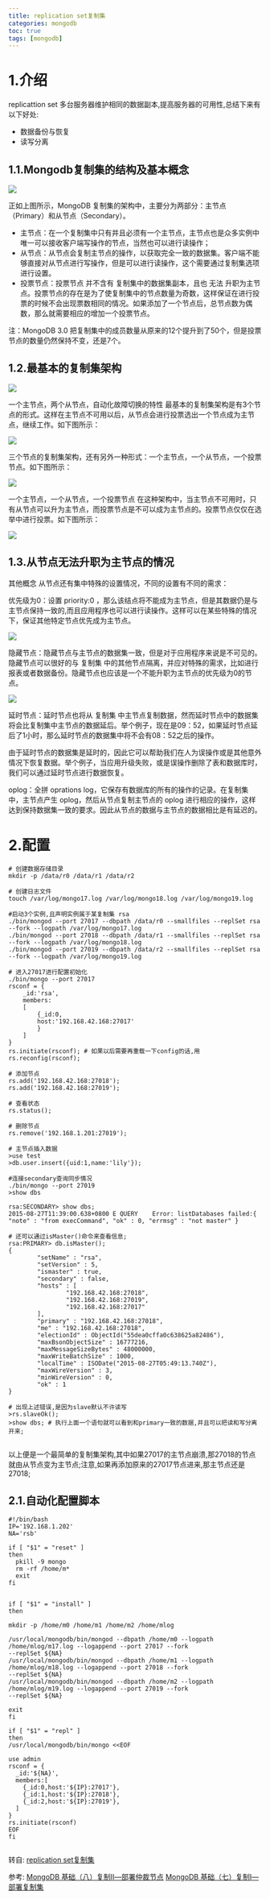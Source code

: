 ```yaml
---
title: replication set复制集
categories: mongodb   
toc: true  
tags: [mongodb]
---
```




# 1.介绍
replicattion set 多台服务器维护相同的数据副本,提高服务器的可用性,总结下来有以下好处:
* 数据备份与恢复
* 读写分离

## 1.1.Mongodb复制集的结构及基本概念

![](http://ols7leonh.bkt.clouddn.com//assert/img/nosql/mongodb/replicationSet/1.png)



 
正如上图所示，MongoDB 复制集的架构中，主要分为两部分：主节点（Primary）和从节点（Secondary）。

* 主节点：在一个复制集中只有并且必须有一个主节点，主节点也是众多实例中唯一可以接收客户端写操作的节点，当然也可以进行读操作；
* 从节点：从节点会复制主节点的操作，以获取完全一致的数据集。客户端不能够直接对从节点进行写操作，但是可以进行读操作，这个需要通过复制集选项进行设置。
* 投票节点：投票节点 并不含有 复制集中的数据集副本，且也 无法 升职为主节点。投票节点的存在是为了使复制集中的节点数量为奇数，这样保证在进行投票的时候不会出现票数相同的情况。如果添加了一个节点后，总节点数为偶数，那么就需要相应的增加一个投票节点。

注：MongoDB 3.0 把复制集中的成员数量从原来的12个提升到了50个，但是投票节点的数量仍然保持不变，还是7个。


## 1.2.最基本的复制集架构

![](http://ols7leonh.bkt.clouddn.com//assert/img/nosql/mongodb/replicationSet/2.png)
 

一个主节点，两个从节点，自动化故障切换的特性
最基本的复制集架构是有3个节点的形式。这样在主节点不可用以后，从节点会进行投票选出一个节点成为主节点，继续工作。如下图所示：

![](http://ols7leonh.bkt.clouddn.com//assert/img/nosql/mongodb/replicationSet/3.png)
 
三个节点的复制集架构，还有另外一种形式：一个主节点，一个从节点，一个投票节点。如下图所示：


![](http://ols7leonh.bkt.clouddn.com//assert/img/nosql/mongodb/replicationSet/4.png)

 一个主节点，一个从节点，一个投票节点
在这种架构中，当主节点不可用时，只有从节点可以升为主节点，而投票节点是不可以成为主节点的。投票节点仅仅在选举中进行投票。如下图所示：

 
![](http://ols7leonh.bkt.clouddn.com//assert/img/nosql/mongodb/replicationSet/5.png)



## 1.3.从节点无法升职为主节点的情况
其他概念
从节点还有集中特殊的设置情况，不同的设置有不同的需求：

优先级为0：设置 priority:0 ，那么该结点将不能成为主节点，但是其数据仍是与主节点保持一致的,而且应用程序也可以进行读操作。这样可以在某些特殊的情况下，保证其他特定节点优先成为主节点。


![](http://ols7leonh.bkt.clouddn.com//assert/img/nosql/mongodb/replicationSet/6.png)


隐藏节点：隐藏节点与主节点的数据集一致，但是对于应用程序来说是不可见的。隐藏节点可以很好的与 复制集 中的其他节点隔离，并应对特殊的需求，比如进行报表或者数据备份。隐藏节点也应该是一个不能升职为主节点的优先级为0的节点。

![](http://ols7leonh.bkt.clouddn.com//assert/img/nosql/mongodb/replicationSet/7.png)
 

延时节点：延时节点也将从 复制集 中主节点复制数据，然而延时节点中的数据集将会比复制集中主节点的数据延后。举个例子，现在是09：52，如果延时节点延后了1小时，那么延时节点的数据集中将不会有08：52之后的操作。
 
由于延时节点的数据集是延时的，因此它可以帮助我们在人为误操作或是其他意外情况下恢复数据。举个例子，当应用升级失败，或是误操作删除了表和数据库时，我们可以通过延时节点进行数据恢复。

oplog：全拼 oprations log，它保存有数据库的所有的操作的记录。在复制集中，主节点产生 oplog，然后从节点复制主节点的 oplog 进行相应的操作，这样达到保持数据集一致的要求。因此从节点的数据与主节点的数据相比是有延迟的。




# 2.配置

```
# 创建数据存储目录
mkdir -p /data/r0 /data/r1 /data/r2
 
# 创建日志文件
touch /var/log/mongo17.log /var/log/mongo18.log /var/log/mongo19.log
 
#启动3个实例,且声明实例属于某复制集 rsa
./bin/mongod --port 27017 --dbpath /data/r0 --smallfiles --replSet rsa --fork --logpath /var/log/mongo17.log
./bin/mongod --port 27018 --dbpath /data/r1 --smallfiles --replSet rsa --fork --logpath /var/log/mongo18.log
./bin/mongod --port 27019 --dbpath /data/r2 --smallfiles --replSet rsa --fork --logpath /var/log/mongo19.log
 
# 进入27017进行配置初始化
./bin/mongo --port 27017
rsconf = {
    _id:'rsa',
    members:
    [
        {_id:0,
        host:'192.168.42.168:27017'
        }
    ]
}
rs.initiate(rsconf); # 如果以后需要再重载一下config的话,用rs.reconfig(rsconf);
 
# 添加节点
rs.add('192.168.42.168:27018');
rs.add('192.168.42.168:27019');
 
# 查看状态
rs.status();
 
# 删除节点
rs.remove('192.168.1.201:27019');
 
# 主节点插入数据
>use test
>db.user.insert({uid:1,name:'lily'});
 
#连接secondary查询同步情况
./bin/mongo --port 27019
>show dbs
 
rsa:SECONDARY> show dbs;
2015-08-27T11:39:00.638+0800 E QUERY    Error: listDatabases failed:{ "note" : "from execCommand", "ok" : 0, "errmsg" : "not master" }
 
# 还可以通过isMaster()命令来查看信息;
rsa:PRIMARY> db.isMaster();
{
        "setName" : "rsa",
        "setVersion" : 5,
        "ismaster" : true,
        "secondary" : false,
        "hosts" : [
                "192.168.42.168:27018",
                "192.168.42.168:27019",
                "192.168.42.168:27017"
        ],
        "primary" : "192.168.42.168:27018",
        "me" : "192.168.42.168:27018",
        "electionId" : ObjectId("55dea0cffa0c638625a82486"),
        "maxBsonObjectSize" : 16777216,
        "maxMessageSizeBytes" : 48000000,
        "maxWriteBatchSize" : 1000,
        "localTime" : ISODate("2015-08-27T05:49:13.740Z"),
        "maxWireVersion" : 3,
        "minWireVersion" : 0,
        "ok" : 1
}
 
# 出现上述错误,是因为slave默认不许读写
>rs.slaveOk();
>show dbs; # 执行上面一个语句就可以看到和primary一致的数据,并且可以把读和写分离开来;


```

以上便是一个最简单的复制集架构,其中如果27017的主节点崩溃,那27018的节点就由从节点变为主节点;注意,如果再添加原来的27017节点进来,那主节点还是27018;

## 2.1.自动化配置脚本
```
#!/bin/bash
IP='192.168.1.202'
NA='rsb'
 
if [ "$1" = "reset" ]
then
  pkill -9 mongo
  rm -rf /home/m*
  exit
fi
 
 
if [ "$1" = "install" ]
then
 
mkdir -p /home/m0 /home/m1 /home/m2 /home/mlog
 
/usr/local/mongodb/bin/mongod --dbpath /home/m0 --logpath /home/mlog/m17.log --logappend --port 27017 --fork
--replSet ${NA}
/usr/local/mongodb/bin/mongod --dbpath /home/m1 --logpath /home/mlog/m18.log --logappend --port 27018 --fork
--replSet ${NA}
/usr/local/mongodb/bin/mongod --dbpath /home/m2 --logpath /home/mlog/m19.log --logappend --port 27019 --fork
--replSet ${NA}
 
exit
fi
 
if [ "$1" = "repl" ]
then
/usr/local/mongodb/bin/mongo <<EOF
 
use admin
rsconf = {
  _id:'${NA}',
  members:[
    {_id:0,host:'${IP}:27017'},
    {_id:1,host:'${IP}:27018'},
    {_id:2,host:'${IP}:27019'},
  ]
}
rs.initiate(rsconf)
EOF
fi


```

转自:
[replication set复制集](https://segmentfault.com/a/1190000004263290)

参考:
[MongoDB 基础（八）复制Ⅱ—部署仲裁节点](http://blog.csdn.net/kk185800961/article/details/45791903)
[ MongoDB 基础（七）复制Ⅰ—部署复制集](http://blog.csdn.net/kk185800961/article/details/45700485)

